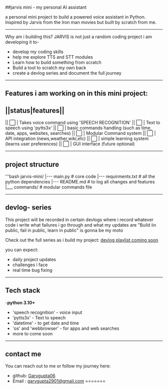 
##jarvis mini - my personal AI assistant  

a personal mini project to build a powered voice assistant in Python.
Inspired by Jarvis from the Iron man movies but built by scratch from me.

---

Why am i building this?
JARVIS is not just a random coding project 
i am developing it to-
- develop my coding skills
- help me explore TTS and STT modules
- Learn how to build something from scratch
- Build a tool to scratch my own back
- create a devlog series and document the full journey

---

## Features i am working on in this mini project:

||status|features||
--------------------
|| ⬜  | Takes voice command using 'SPEECH RECOGNITION'
|| ⬜  | Text to speech using 'pytts3x' 
|| ⬜  | basic commands handling (such as time, date, apps, websites, searches)
|| ⬜  | Modular Command system
|| ⬜  | API integration (news,weather,wiki,etc)
|| ⬜  | simple learning system (learns user preferences)
|| ⬜  | GUI interface (future optional)

---

## project structure
'''bash 
jarvis-mini/
 |--- main.py                                       # core code 
 |--- requirments.txt                               # all the python dependencies
 |---  README.md                                    # to log all changes and features
 |___  commands/                                    # modular commands file

 ---
 ## devlog- series

 This project will be recorded in certain devlogs where i record whatever code i write what failures i go through and what my updates are
 "Build iin public, fail in public, learn in public" is gonna be my moto 

 Check out the full series as i build my project:
 [devlog playlist coming soon]()

 you can expect:
  - daily project updates
  - challenges i face
  - real time bug fixing 

---
## Tech stack

-**python 3.10+**
- 'speech recognition' - voice input
- 'pytts3x' - Text to speech
- 'datetime' - to get date and time 
- 'os' and 'webbrowser' - for apps and web searches
- more to come soon  

---

## contact me

You can reach out to me or follow my journey here:
- github: [Garvgupta06](https://github.com/Garvgupta06)
- Email : garvgupta2901@gmail.com
=======

